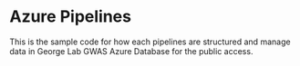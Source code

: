 # Azure Pipelines

This is the sample code for how each pipelines are structured and manage data in George Lab GWAS Azure Database for the public access.
